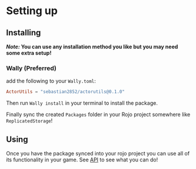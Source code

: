 # Setting up

## Installing

***Note:* You can use any installation method you like but you may need some extra setup!**

### Wally (Preferred)

add the following to your `Wally.toml`:
```toml
ActorUtils = "sebastian2852/actorutils@0.1.0"
```

Then run `Wally install` in your terminal to install the package.

Finally sync the created `Packages` folder in your Rojo project somewhere like `ReplicatedStorage`!


## Using

Once you have the package synced into your rojo project you can use all of its functionality in your game. See [API](../Api/ActorUtils) to see what you can do!